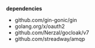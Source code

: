 

**dependencies**
- github.com/gin-gonic/gin
- golang.org/x/oauth2
- github.com/Nerzal/gocloak/v7
- github.com/streadway/amqp